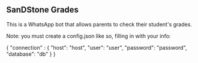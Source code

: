 ## SanDStone Grades

This is a WhatsApp bot that allows parents to check their student's grades.

Note: you must create a config.json like so, filling in with your info:

{
    "connection" : {
        "host": "host",
        "user": "user",
        "password": "password",
        "database": "db"
    }
}
